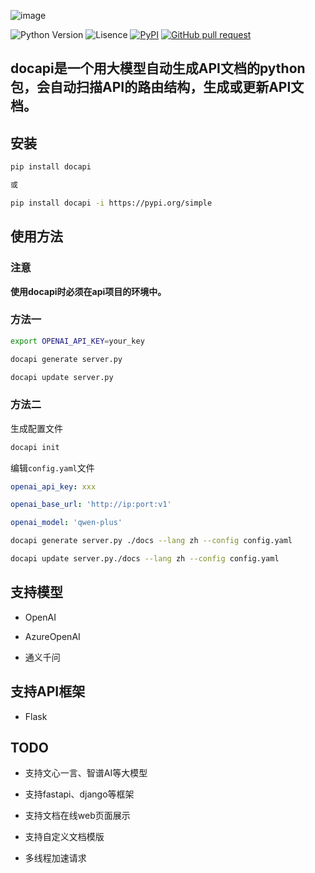 ![image](assets/logo.png)


![Python Version](https://img.shields.io/badge/python-3.8+-aff.svg)
![Lisence](https://img.shields.io/badge/license-Apache%202-dfd.svg)
[![PyPI](https://img.shields.io/pypi/v/docapi)](https://pypi.org/project/docapi/)
[![GitHub pull request](https://img.shields.io/badge/PRs-welcome-blue)](https://github.com/Shulin-Zhang/docapi/pulls)


## docapi是一个用大模型自动生成API文档的python包，会自动扫描API的路由结构，生成或更新API文档。

## 安装

```bash
pip install docapi

或

pip install docapi -i https://pypi.org/simple
```

## 使用方法

### 注意

**使用docapi时必须在api项目的环境中。**

### 方法一
```bash
export OPENAI_API_KEY=your_key

docapi generate server.py

docapi update server.py
```

### 方法二

生成配置文件
```bash
docapi init
```

编辑`config.yaml`文件
```yaml
openai_api_key: xxx

openai_base_url: 'http://ip:port:v1'

openai_model: 'qwen-plus'
```
```bash
docapi generate server.py ./docs --lang zh --config config.yaml

docapi update server.py./docs --lang zh --config config.yaml
```

## 支持模型

- OpenAI

- AzureOpenAI

- 通义千问

## 支持API框架

- Flask

## TODO

- 支持文心一言、智谱AI等大模型

- 支持fastapi、django等框架

- 支持文档在线web页面展示

- 支持自定义文档模版

- 多线程加速请求
